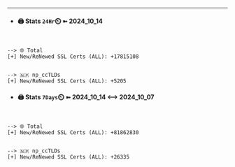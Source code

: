 

---
- #### 🖨️ **Stats** `24Hr`⏲️ ➼ 2024_10_14
```console


--> 🌐 Total
[+] New/ReNewed SSL Certs (ALL): +17815108


--> 🇳🇵 np_ccTLDs
[+] New/ReNewed SSL Certs (ALL): +5205

```

- #### 🖨️ **Stats** `7Days`⏲️ ➼ 2024_10_14 <--> 2024_10_07
```console


--> 🌐 Total
[+] New/ReNewed SSL Certs (ALL): +81862830


--> 🇳🇵 np_ccTLDs
[+] New/ReNewed SSL Certs (ALL): +26335

```

